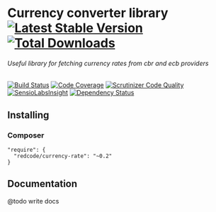 # Currency converter library [![Latest Stable Version](https://img.shields.io/packagist/v/redco/redcode-currency-rate.svg?style=flat-square)](https://packagist.org/packages/redcode/currency-rate) [![Total Downloads](https://img.shields.io/packagist/dt/redcode/currency-rate.svg?style=flat-square)](https://packagist.org/packages/redcode/currency-rate)

###### Useful library for fetching currency rates from cbr and ecb providers

[![Build Status](https://img.shields.io/travis/redco/redcode-currency-rate.svg?style=flat-square)](https://travis-ci.org/redco/redcode-currency-rate)
[![Code Coverage](https://scrutinizer-ci.com/g/redco/redcode-currency-rate/badges/coverage.png?b=master)](https://scrutinizer-ci.com/g/redco/redcode-currency-rate/?branch=master)
[![Scrutinizer Code Quality](https://scrutinizer-ci.com/g/redco/redcode-currency-rate/badges/quality-score.png?b=master)](https://scrutinizer-ci.com/g/redco/redcode-currency-rate/?branch=master)
[![SensioLabsInsight](https://insight.sensiolabs.com/projects/b77d142f-47eb-4e30-81fb-ed56bff5e5bf/mini.png)](https://insight.sensiolabs.com/projects/b77d142f-47eb-4e30-81fb-ed56bff5e5bf)
[![Dependency Status](https://www.versioneye.com/user/projects/5505aebb4a1064727700051d/badge.svg?style=flat)](https://www.versioneye.com/user/projects/5505aebb4a1064727700051d)

## Installing

### Composer

```
"require": {
  "redcode/currency-rate": "~0.2"
}
```

## Documentation

@todo write docs
